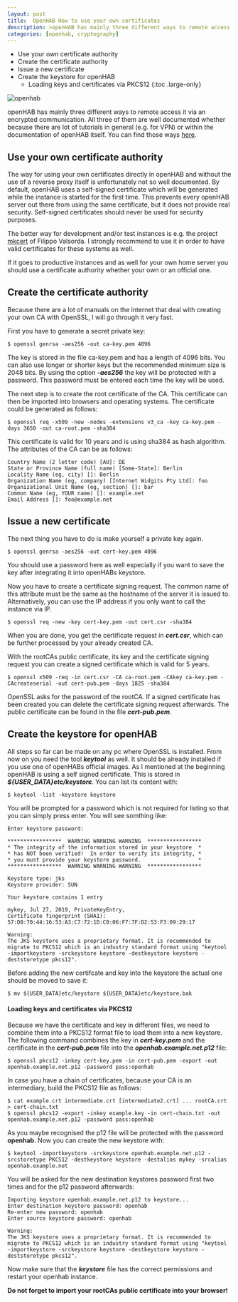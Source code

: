 ```yaml
---
layout: post
title:  OpenHAB How to use your own certificates
description: >openHAB has mainly three different ways to remote access it via an encrypted communication. All three of them are well documented whether because there are lot of tutorials in general (e.g. for VPN) or within the documentation of openHAB itself. You can find those ways [here](https://www.openhab.org/docs/installation/security.html).
categories: [openhab, cryptography]
---
```

* Use your own certificate authority
* Create the certificate authority
* Issue a new certificate
* Create the keystore for openHAB
  * Loading keys and certificates via PKCS12
{:toc .large-only}

![openhab](https://vuln.dev/assets/img/openhab_logo.svg)

openHAB has mainly three different ways to remote access it via an encrypted communication. All three of them are well documented whether because there are lot of tutorials in general (e.g. for VPN) or within the documentation of openHAB itself. You can find those ways [here](https://www.openhab.org/docs/installation/security.html).

## Use your own certificate authority
The way for using your own certificates directly in openHAB and without the use of a reverse proxy itself is unfortunately not so well documented. By default, openHAB uses a self-signed certificate which will be generated while the instance is started for the first time. This prevents every openHAB server out there from using the same certificate, but it does not provide real security. Self-signed certificates should never be used for security purposes.

The better way for development and/or test instances is e.g. the project  [mkcert](https://github.com/FiloSottile/mkcert) of Filippo Valsorda. I strongly recommend to use it in order to have valid certificates for these systems as well.

If it goes to productive instances and as well for your own home server you should use a certificate authority whether your own or an official one.

## Create the certificate authority
Because there are a lot of manuals on the internet that deal with creating your own CA with OpenSSL, I will go through it very fast.

First you have to generate a secret private key:
~~~
$ openssl genrsa -aes256 -out ca-key.pem 4096
~~~
The key is stored in the file ca-key.pem and has a length of 4096 bits. You can also use longer or shorter keys but the recommended minimum size is 2048 bits. By using the option **_-aes256_** the key will be protected with a password. This password must be entered each time the key will be used.

The next step is to create the root certificate of the CA. This certificate can then be imported into browsers and operating systems. The certificate could be generated as follows:
~~~
$ openssl req -x509 -new -nodes -extensions v3_ca -key ca-key.pem -days 3650 -out ca-root.pem -sha384
~~~
This certificate is valid for 10 years and is using sha384 as hash algorithm. The attributes of the CA can be as follows:
~~~
Country Name (2 letter code) [AU]: DE
State or Province Name (full name) [Some-State]: Berlin
Locality Name (eg, city) []: Berlin
Organization Name (eg, company) [Internet Widgits Pty Ltd]: foo
Organizational Unit Name (eg, section) []: bar
Common Name (eg, YOUR name) []: example.net
Email Address []: foo@example.net
~~~
## Issue a new certificate
The next thing you have to do is make yourself a private key again.
~~~
$ openssl genrsa -aes256 -out cert-key.pem 4096
~~~
You should use a password here as well especially if you want to save the key after integrating it into openHABs keystore. 

Now you have to create a certificate signing request. The common name of this attribute must be the same as the hostname of the server it is issued to. Alternatively, you can use the IP address if you only want to call the instance via IP.
~~~
$ openssl req -new -key cert-key.pem -out cert.csr -sha384
~~~
When you are done, you get the certificate request in **_cert.csr_**, which can be further processed by your already created CA.

With the rootCAs public certificate, its key and the certificate signing request you can create a signed certificate which is valid for 5 years.
~~~
$ openssl x509 -req -in cert.csr -CA ca-root.pem -CAkey ca-key.pem -CAcreateserial -out cert-pub.pem -days 1825 -sha384
~~~
OpenSSL asks for the password of the rootCA. If a signed certificate has been created you can delete the certificate signing request afterwards. The public certificate can be found in the file **_cert-pub.pem_**.

## Create the keystore for openHAB
All steps so far can be made on any pc where OpenSSL is installed. From now on you need the tool **_keytool_** as well. It should be already installed if you use one of openHABs official images. As I mentioned at the beginning openHAB is using a self signed certificate. This is stored in **_${USER_DATA}etc/keystore_**. You can list its content with:
~~~
$ keytool -list -keystore keystore
~~~
You will be prompted for a password which is not required for listing so that you can simply press enter. You will see somthing like:

~~~
Enter keystore password:

*****************  WARNING WARNING WARNING  *****************
* The integrity of the information stored in your keystore  *
* has NOT been verified!  In order to verify its integrity, *
* you must provide your keystore password.                  *
*****************  WARNING WARNING WARNING  *****************

Keystore type: jks
Keystore provider: SUN

Your keystore contains 1 entry

mykey, Jul 27, 2019, PrivateKeyEntry,
Certificate fingerprint (SHA1): 57:D8:70:44:16:53:A3:C7:72:1D:C0:06:F7:7F:D2:53:F3:09:29:17

Warning:
The JKS keystore uses a proprietary format. It is recommended to migrate to PKCS12 which is an industry standard format using "keytool -importkeystore -srckeystore keystore -destkeystore keystore -deststoretype pkcs12".
~~~
Before adding the new certifcate and key into the keystore the actual one should be moved to save it:
~~~
$ mv ${USER_DATA}etc/keystore ${USER_DATA}etc/keystore.bak
~~~

#### Loading keys and certificates via PKCS12
Because we have the certificate and key in different files, we need to combine them into a PKCS12 format file to load them into a new keystore. The following command combines the key in **_cert-key.pem_** and the certificate in the **_cert-pub.pem_** file into the **_openhab.example.net.p12_** file:
~~~
$ openssl pkcs12 -inkey cert-key.pem -in cert-pub.pem -export -out openhab.example.net.p12 -password pass:openhab
~~~
In case you have a chain of certificates, because your CA is an intermediary, build the PKCS12 file as follows:
~~~
$ cat example.crt intermediate.crt [intermediate2.crt] ... rootCA.crt > cert-chain.txt
$ openssl pkcs12 -export -inkey example.key -in cert-chain.txt -out openhab.example.net.p12 -password pass:openhab
~~~~
As you maybe recognised the p12 file will be protected with the password __openhab__. Now you can create the new keystore with:
~~~
$ keytool -importkeystore -srckeystore openhab.example.net.p12 -srcstoretype PKCS12 -destkeystore keystore -destalias mykey -srcalias openhab.example.net
~~~
You will be asked for the new destination keystores password first two times and for the p12 password afterwards:
~~~
Importing keystore openhab.example.net.p12 to keystore...
Enter destination keystore password: openhab
Re-enter new password: openhab
Enter source keystore password: openhab

Warning:
The JKS keystore uses a proprietary format. It is recommended to migrate to PKCS12 which is an industry standard format using "keytool -importkeystore -srckeystore keystore -destkeystore keystore -deststoretype pkcs12".
~~~
Now make sure that the **_keystore_** file has the correct permissions and restart your openhab instance. 

**Do not forget to import your rootCAs public certificate into your browser!**
